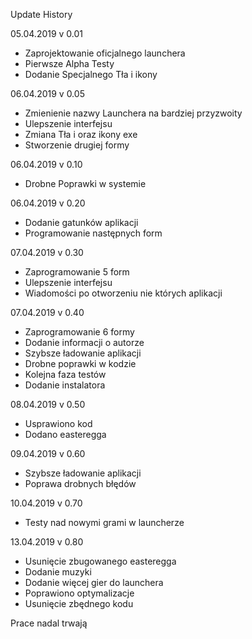 Update History 

05.04.2019 v 0.01
- Zaprojektowanie oficjalnego launchera 
- Pierwsze Alpha Testy
- Dodanie Specjalnego Tła i ikony


06.04.2019 v 0.05
- Zmienienie nazwy Launchera na bardziej przyzwoity
- Ulepszenie interfejsu
- Zmiana Tła i oraz ikony exe
- Stworzenie drugiej formy


06.04.2019 v 0.10
- Drobne Poprawki w systemie


06.04.2019 v 0.20
- Dodanie gatunków aplikacji
- Programowanie następnych form


07.04.2019 v 0.30
- Zaprogramowanie 5 form 
- Ulepszenie interfejsu
- Wiadomości po otworzeniu nie których aplikacji

07.04.2019 v 0.40
- Zaprogramowanie 6 formy
- Dodanie informacji o autorze
- Szybsze ładowanie aplikacji
- Drobne poprawki w kodzie
- Kolejna faza testów
- Dodanie instalatora


08.04.2019 v 0.50
- Usprawiono kod
- Dodano easteregga


09.04.2019 v 0.60
- Szybsze ładowanie aplikacji
- Poprawa drobnych błędów

10.04.2019 v 0.70
- Testy nad nowymi grami w launcherze


13.04.2019 v 0.80
- Usunięcie zbugowanego easteregga
- Dodanie muzyki
- Dodanie więcej gier do launchera
- Poprawiono optymalizacje
- Usunięcie zbędnego kodu

Prace nadal trwają
